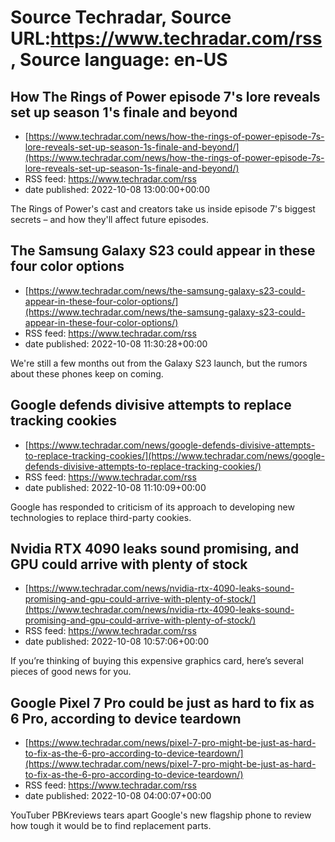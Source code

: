 # Source Techradar, Source URL:https://www.techradar.com/rss, Source language: en-US

## How The Rings of Power episode 7's lore reveals set up season 1's finale and beyond
 - [https://www.techradar.com/news/how-the-rings-of-power-episode-7s-lore-reveals-set-up-season-1s-finale-and-beyond/](https://www.techradar.com/news/how-the-rings-of-power-episode-7s-lore-reveals-set-up-season-1s-finale-and-beyond/)
 - RSS feed: https://www.techradar.com/rss
 - date published: 2022-10-08 13:00:00+00:00

The Rings of Power's cast and creators take us inside episode 7's biggest secrets – and how they'll affect future episodes.

## The Samsung Galaxy S23 could appear in these four color options
 - [https://www.techradar.com/news/the-samsung-galaxy-s23-could-appear-in-these-four-color-options/](https://www.techradar.com/news/the-samsung-galaxy-s23-could-appear-in-these-four-color-options/)
 - RSS feed: https://www.techradar.com/rss
 - date published: 2022-10-08 11:30:28+00:00

We're still a few months out from the Galaxy S23 launch, but the rumors about these phones keep on coming.

## Google defends divisive attempts to replace tracking cookies
 - [https://www.techradar.com/news/google-defends-divisive-attempts-to-replace-tracking-cookies/](https://www.techradar.com/news/google-defends-divisive-attempts-to-replace-tracking-cookies/)
 - RSS feed: https://www.techradar.com/rss
 - date published: 2022-10-08 11:10:09+00:00

Google has responded to criticism of its approach to developing new technologies to replace third-party cookies.

## Nvidia RTX 4090 leaks sound promising, and GPU could arrive with plenty of stock
 - [https://www.techradar.com/news/nvidia-rtx-4090-leaks-sound-promising-and-gpu-could-arrive-with-plenty-of-stock/](https://www.techradar.com/news/nvidia-rtx-4090-leaks-sound-promising-and-gpu-could-arrive-with-plenty-of-stock/)
 - RSS feed: https://www.techradar.com/rss
 - date published: 2022-10-08 10:57:06+00:00

If you’re thinking of buying this expensive graphics card, here’s several pieces of good news for you.

## Google Pixel 7 Pro could be just as hard to fix as 6 Pro, according to device teardown
 - [https://www.techradar.com/news/pixel-7-pro-might-be-just-as-hard-to-fix-as-the-6-pro-according-to-device-teardown/](https://www.techradar.com/news/pixel-7-pro-might-be-just-as-hard-to-fix-as-the-6-pro-according-to-device-teardown/)
 - RSS feed: https://www.techradar.com/rss
 - date published: 2022-10-08 04:00:07+00:00

YouTuber PBKreviews tears apart Google's new flagship phone to review how tough it would be to find replacement parts.

